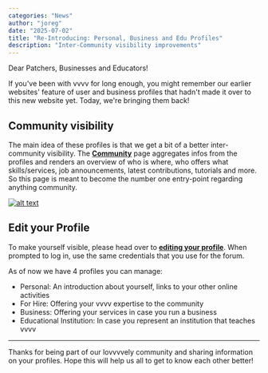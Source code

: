 ```yaml
---
categories: "News"
author: "joreg"
date: "2025-07-02"
title: "Re-Introducing: Personal, Business and Edu Profiles"
description: "Inter-Community visibility improvements"
---
```


Dear Patchers, Businesses and Educators!

If you've been with vvvv for long enough, you might remember our earlier websites' feature of user and business profiles that hadn't made it over to this new website yet. Today, we're bringing them back!

## Community visibility
The main idea of these profiles is that we get a bit of a better inter-community visibility. The **[Community](/community)** page aggregates infos from the profiles and renders an overview of who is where, who offers what skills/services, job announcements, latest contributions, tutorials and more. So this page is meant to become the number one entry-point regarding anything community.

[![alt text](image.png)](/community)

## Edit your Profile
To make yourself visible, please head over to **[editing your profile](/edit-profile)**. When prompted to log in, use the same credentials that you use for the forum. 

As of now we have 4 profiles you can manage: 

- Personal: An introduction about yourself, links to your other online activities
- For Hire: Offering your vvvv expertise to the community
- Business: Offering your services in case you run a business
- Educational Institution: In case you represent an institution that teaches vvvv

---

Thanks for being part of our lovvvvely community and sharing information on your profiles. Hope this will help us all to get to know each other better!
